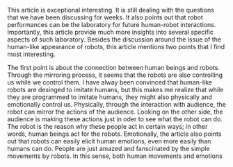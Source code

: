 This article is exceptional interesting. It is still dealing with the questions that we have been discussing for weeks. It also points out that robot performances can be the laboratory for future human-robot interactions. Importantly, this article provide much more insights into several specific aspects of such laboratory. Besides the discussion around the issue of the human-like appearance of robots, this article mentions two points that I find most interesting.

The first point is about the connection between human beings and robots. Through the mirroring process, it seems that the robots are also controlling us while we control them. I have alway been convinced that human-like robots are desinged to imitate humans, but this makes me realize that while they are programmed to imitate humans, they might also physically and emotionally control us. Physically, through the interaction with audience, the robot can mirror the actions of the audience. Looking on the other side, the audience is making these actions just in oder to see what the robot can do. The robot is the reason why these people act in certain ways; in other words, human beings act for the robots. Emotionally, the article also points out that robots can easily elicit human emotions, even more easily than humans can do. People are just amazed and fanscinated by the simple movements by robots. In this sense, both human movements and emotions
